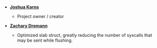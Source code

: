 * **[Joshua Karns](https://github.com/jkarns275)**
    * Project owner / creator

* **[Zachary Dremann](https://github.com/Dr-Emann)**
    * Optimized slab struct, greatly reducing the number of syscalls that may be
    sent while flushing.
